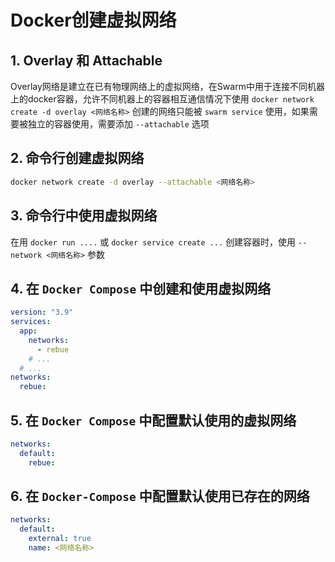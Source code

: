 # Docker创建虚拟网络

## 1. Overlay 和 Attachable

Overlay网络是建立在已有物理网络上的虚拟网络，在Swarm中用于连接不同机器上的docker容器，允许不同机器上的容器相互通信情况下使用 `docker network create -d overlay <网络名称>` 创建的网络只能被 `swarm service` 使用，如果需要被独立的容器使用，需要添加 `--attachable` 选项

## 2. 命令行创建虚拟网络

```sh
docker network create -d overlay --attachable <网络名称>
```

## 3. 命令行中使用虚拟网络

在用 `docker run ....` 或 `docker service create ...` 创建容器时，使用 `--network <网络名称>` 参数

## 4. 在 `Docker Compose` 中创建和使用虚拟网络

```yaml
version: "3.9"
services:
  app:
    networks:
      - rebue
    # ...
  # ...
networks:
  rebue:
```

## 5. 在 `Docker Compose` 中配置默认使用的虚拟网络

```yaml
networks:
  default:
    rebue:    
```

## 6. 在 `Docker-Compose` 中配置默认使用已存在的网络

```yaml
networks:
  default:
    external: true
    name: <网络名称>
```
